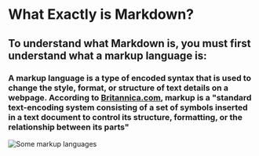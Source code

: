 # What Exactly is Markdown?
## To understand what Markdown is, you must first understand what a markup language is:
### A markup language is a type of encoded syntax that is used to change the style, format, or structure of text details on a webpage. According to [Britannica.com](https://www.britannica.com/technology/markup-language), markup is a "standard text-encoding system consisting of a set of symbols inserted in a text document to control its structure, formatting, or the relationship between its parts"

![Some markup languages](https://blog.fileformat.com/wp-content/uploads/sites/28/2019/05/Markup-Languages-FileFormat-300x199.png)
